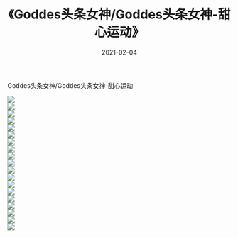 ﻿---
layout: post
title:  《Goddes头条女神/Goddes头条女神-甜心运动》
date:   2021-02-04
img: http://img.660000.xyz/Sharelink/网络美图/2021/Goddes头条女神/Goddes头条女神-甜心运动/000.jpg
categories: [美女, 清纯, 唯美]
---

Goddes头条女神/Goddes头条女神-甜心运动

 ![](http://img.660000.xyz/Sharelink/网络美图/2021/Goddes头条女神/Goddes头条女神-甜心运动/001.jpg) <br>![](http://img.660000.xyz/Sharelink/网络美图/2021/Goddes头条女神/Goddes头条女神-甜心运动/002.jpg) <br>![](http://img.660000.xyz/Sharelink/网络美图/2021/Goddes头条女神/Goddes头条女神-甜心运动/003.jpg) <br>![](http://img.660000.xyz/Sharelink/网络美图/2021/Goddes头条女神/Goddes头条女神-甜心运动/004.jpg) <br>![](http://img.660000.xyz/Sharelink/网络美图/2021/Goddes头条女神/Goddes头条女神-甜心运动/005.jpg) <br>![](http://img.660000.xyz/Sharelink/网络美图/2021/Goddes头条女神/Goddes头条女神-甜心运动/006.jpg) <br>![](http://img.660000.xyz/Sharelink/网络美图/2021/Goddes头条女神/Goddes头条女神-甜心运动/007.jpg) <br>![](http://img.660000.xyz/Sharelink/网络美图/2021/Goddes头条女神/Goddes头条女神-甜心运动/008.jpg) <br>![](http://img.660000.xyz/Sharelink/网络美图/2021/Goddes头条女神/Goddes头条女神-甜心运动/009.jpg) <br>![](http://img.660000.xyz/Sharelink/网络美图/2021/Goddes头条女神/Goddes头条女神-甜心运动/010.jpg) <br>![](http://img.660000.xyz/Sharelink/网络美图/2021/Goddes头条女神/Goddes头条女神-甜心运动/011.jpg) <br>![](http://img.660000.xyz/Sharelink/网络美图/2021/Goddes头条女神/Goddes头条女神-甜心运动/012.jpg) <br>![](http://img.660000.xyz/Sharelink/网络美图/2021/Goddes头条女神/Goddes头条女神-甜心运动/013.jpg) <br>![](http://img.660000.xyz/Sharelink/网络美图/2021/Goddes头条女神/Goddes头条女神-甜心运动/014.jpg) <br>![](http://img.660000.xyz/Sharelink/网络美图/2021/Goddes头条女神/Goddes头条女神-甜心运动/015.jpg) <br>![](http://img.660000.xyz/Sharelink/网络美图/2021/Goddes头条女神/Goddes头条女神-甜心运动/016.jpg) <br>![](http://img.660000.xyz/Sharelink/网络美图/2021/Goddes头条女神/Goddes头条女神-甜心运动/017.jpg) <br>![](http://img.660000.xyz/Sharelink/网络美图/2021/Goddes头条女神/Goddes头条女神-甜心运动/018.jpg) <br>![](http://img.660000.xyz/Sharelink/网络美图/2021/Goddes头条女神/Goddes头条女神-甜心运动/019.jpg) <br>